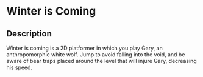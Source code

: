 # Winter is Coming

## Description

Winter is coming is a 2D platformer in which you play Gary, an anthropomorphic white wolf. Jump to avoid falling into the void, and be aware of bear traps placed around the level that will injure Gary, decreasing his speed.
